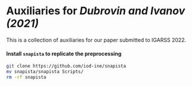 # Auxiliaries for *Dubrovin and Ivanov (2021)* 

This is a collection of auxiliaries for our paper submitted to IGARSS 2022.

#### Install `snapista` to replicate the preprocessing

```bash
git clone https://github.com/iod-ine/snapista
mv snapista/snapista Scripts/
rm -rf snapista
```
